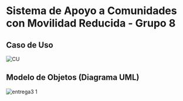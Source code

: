 # Sistema de Apoyo a Comunidades con Movilidad Reducida - Grupo 8

## Caso de Uso
![CU](https://github.com/dds-utn/2023-tpa-mi-no-grupo-08/assets/32807032/44f81cdb-3a2d-4046-a9be-a6ad36309896)

## Modelo de Objetos (Diagrama UML)
![entrega3 1](https://github.com/dds-utn/2023-tpa-mi-no-grupo-08/assets/32807032/b6f2d11d-f6dd-4524-b741-966ce2e4dc4e)
